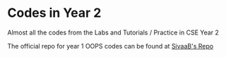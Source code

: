 # Codes in Year 2

Almost all the codes from the Labs and Tutorials / Practice in CSE Year 2

The official repo for year 1 OOPS codes can be found at
[SivaaB's Repo](https://github.com/SivaaB/BITSPil-CSF213)

